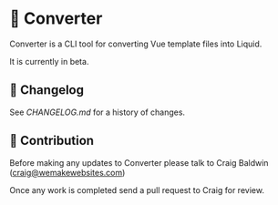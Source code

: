 # 🧩 Converter

Converter is a CLI tool for converting Vue template files into Liquid.

It is currently in beta.

## 📅 Changelog

See *CHANGELOG.md* for a history of changes.

## 🤝 Contribution

Before making any updates to Converter please talk to Craig Baldwin (craig@wemakewebsites.com)

Once any work is completed send a pull request to Craig for review.

